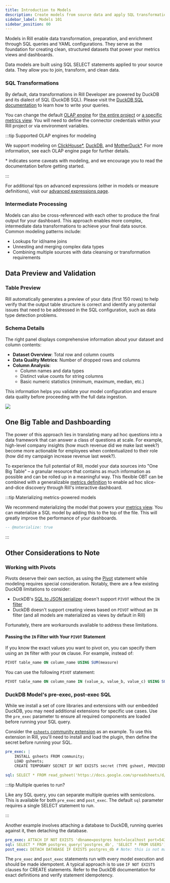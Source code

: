 ```yaml
---
title: Introduction to Models
description: Create models from source data and apply SQL transformations
sidebar_label: Models 101
sidebar_position: 00
---
```

 
Models in Rill enable data transformation, preparation, and enrichment through SQL queries and YAML configurations. They serve as the foundation for creating clean, structured datasets that power your metrics views and dashboards. 

Data models are built using SQL SELECT statements applied to your source data. They allow you to join, transform, and clean data.
### SQL Transformations

By default, data transformations in Rill Developer are powered by DuckDB and its dialect of SQL (DuckDB SQL). Please visit the [DuckDB SQL documentation](https://duckdb.org/docs/sql/introduction) to learn how to write your queries.

You can change the default [OLAP engine](https://docs.rilldata.com/connect/olap) for [the entire project](https://docs.rilldata.com/reference/project-files/rill-yaml#configuring-the-default-olap-engine) or [a specific metrics view](https://docs.rilldata.com/reference/project-files/metrics-views). You will need to define the connector credentials within your Rill project or via environment variables.

:::tip Supported OLAP engines for modeling

We support modeling on [ClickHouse\*](/connect/olap/clickhouse), [DuckDB](/connect/olap/duckdb), and [MotherDuck\*](/connect/olap/motherduck). For more information, see each OLAP engine page for further details.

\* indicates some caveats with modeling, and we encourage you to read the documentation before getting started.

:::

For additional tips on advanced expressions (either in models or measure definitions), visit our [advanced expressions page](/build/metrics-view/advanced-expressions/advanced-expressions.md).

### Intermediate Processing

Models can also be cross-referenced with each other to produce the final output for your dashboard. This approach enables more complex, intermediate data transformations to achieve your final data source. Common modeling patterns include:

- Lookups for id/name joins
- Unnesting and merging complex data types
- Combining multiple sources with data cleansing or transformation requirements



## Data Preview and Validation

### Table Preview

Rill automatically generates a preview of your data (first 150 rows) to help verify that the output table structure is correct and identify any potential issues that need to be addressed in the SQL configuration, such as data type detection problems.

### Schema Details

The right panel displays comprehensive information about your dataset and column contents:

- **Dataset Overview**: Total row and column counts
- **Data Quality Metrics**: Number of dropped rows and columns
- **Column Analysis**: 
  - Column names and data types
  - Distinct value counts for string columns
  - Basic numeric statistics (minimum, maximum, median, etc.)

This information helps you validate your model configuration and ensure data quality before proceeding with the full data ingestion.

<img src='/img/build/model/preview.png' class='rounded-gif' />
<br />

## One Big Table and Dashboarding

The power of this approach lies in translating many ad hoc questions into a data framework that can answer a class of questions at scale. For example, high-level company insights (how much revenue did we make last week?) become more actionable for employees when contextualized to their role (how did my campaign increase revenue last week?).

To experience the full potential of Rill, model your data sources into "One Big Table" – a granular resource that contains as much information as possible and can be rolled up in a meaningful way. This flexible OBT can be combined with a generalizable [metrics definition](/build/dashboards) to enable ad hoc slice-and-dice discovery through Rill's interactive dashboard.

:::tip Materializing metrics-powered models

We recommend materializing the model that powers your [metrics view](/build/metrics-view). You can materialize a SQL model by adding this to the top of the file. This will greatly improve the performance of your dashboards.

```sql
-- @materialize: true
```
:::
## Other Considerations to Note

### Working with Pivots

Pivots deserve their own section, as using the [Pivot](https://duckdb.org/docs/sql/statements/pivot) statement while modeling requires special consideration. Notably, there are a few existing DuckDB limitations to consider:
- DuckDB's [SQL to JSON serializer](https://duckdb.org/docs/extensions/json.html#serializing-and-deserializing-sql-to-json-and-vice-versa) doesn't support `PIVOT` without the `IN` [filter](https://duckdb.org/docs/sql/statements/pivot#in-filter-for-on-clause)
- DuckDB doesn't support creating views based on `PIVOT` without an `IN` filter (and all models are materialized as views by default in Rill)

Fortunately, there are workarounds available to address these limitations.

#### Passing the `IN` Filter with Your `PIVOT` Statement

If you know the exact values you want to pivot on, you can specify them using an `IN` filter with your `ON` clause. For example, instead of:

```sql
PIVOT table_name ON column_name USING SUM(measure)
```

You can use the following `PIVOT` statement:

```sql
PIVOT table_name ON column_name IN (value_a, value_b, value_c) USING SUM(measure)
```

### DuckDB Model's pre-exec, post-exec SQL

While we install a set of core libraries and extensions with our embedded DuckDB, you may need additional extensions for specific use cases. Use the `pre_exec` parameter to ensure all required components are loaded before running your SQL query.

Consider the [`gsheets` community extension](https://duckdb.org/community_extensions/extensions/gsheets.html) as an example. To use this extension in Rill, you'll need to install and load the plugin, then define the secret before running your SQL.

```yaml
pre_exec: |
    INSTALL gsheets FROM community;
    LOAD gsheets;
    CREATE TEMPORARY SECRET IF NOT EXISTS secret (TYPE gsheet, PROVIDER access_token, TOKEN '<your_token>');

sql: SELECT * FROM read_gsheet('https://docs.google.com/spreadsheets/d/<your_unique_ID>', headers=false);
```

:::tip Multiple queries to run?

Like any SQL query, you can separate multiple queries with semicolons. This is available for both `pre_exec` and `post_exec`. The default `sql` parameter requires a single SELECT statement to run.

:::

Another example involves attaching a database to DuckDB, running queries against it, then detaching the database.

```yaml
pre_exec: ATTACH IF NOT EXISTS 'dbname=postgres host=localhost port=5432 user=postgres password=postgres' AS postgres_db (TYPE POSTGRES);
sql: SELECT * FROM postgres_query('postgres_db', 'SELECT * FROM USERS')
post_exec: DETACH DATABASE IF EXISTS postgres_db # Note: this is not mandatory but nice to have
```

The `pre_exec` and `post_exec` statements run with every model execution and should be made idempotent. A typical approach is to use `IF NOT EXISTS` clauses for CREATE statements. Refer to the DuckDB documentation for exact definitions and verify statement idempotency.



